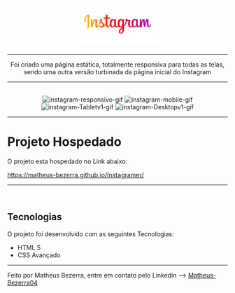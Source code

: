 <h1 align="center">
<br>
    <img src="img/unnamed-removebg-preview 1.svg" width="200"> 
<br>
</h1>
<hr>
<p align="center">Foi criado uma página estática, totalmente responsiva para todas as telas, sendo uma outra versão turbinada da página inicial do Instagram</p>
<hr> <br>

<div align="center">
    <img src="img/projeto-instagramer-responsividade.gif" alt="instagram-responsivo-gif" height="425">
    <img src="img/projeto-instagramer-smartphone.gif" alt="instagram-mobile-gif" height="425">
    <img src="img/projeto-instagramer-Tabletv1.gif" alt="instagram-Tabletv1-gif" height="425">
    <img src="img/projeto-instagramer-Desktop.gif" alt="instagram-Desktopv1-gif" height="425">
</div>

---


# Projeto Hospedado

<p>O projeto esta hospedado no Link abaixo:</p>
<a href="https://matheus-bezerra.github.io/Instagramer/">https://matheus-bezerra.github.io/Instagramer/</a>

---
<br>

## Tecnologias

O projeto foi desenvolvido com as seguintes Tecnologias:

- HTML 5
- CSS Avançado

---

Feito por Matheus Bezerra, entre em contato pelo Linkedin --> <a href="https://www.linkedin.com/in/matheus-bezerra04/">Matheus-Bezerra04</a>
